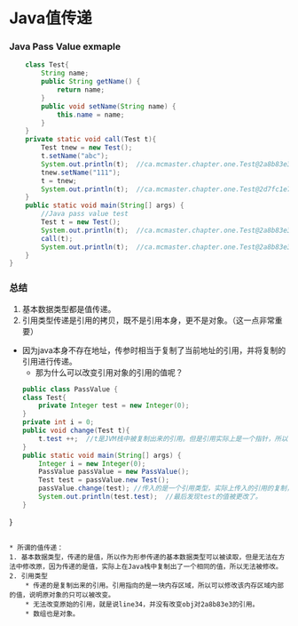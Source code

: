 # Java值传递

### Java Pass Value exmaple
```Java
	class Test{
		String name;
		public String getName() {
			return name;
		}
		public void setName(String name) {
			this.name = name;
		}
	}
	private static void call(Test t){
		Test tnew = new Test();
		t.setName("abc");
		System.out.println(t);	//ca.mcmaster.chapter.one.Test@2a8b83e3
		tnew.setName("111");
		t = tnew;
		System.out.println(t);	//ca.mcmaster.chapter.one.Test@2d7fc1e7
	}
	public static void main(String[] args) {
		//Java pass value test
		Test t = new Test();
		System.out.println(t);	//ca.mcmaster.chapter.one.Test@2a8b83e3
		call(t);
		System.out.println(t);	//ca.mcmaster.chapter.one.Test@2a8b83e3
	}
}
```

### 总结
1. 基本数据类型都是值传递。
2. 引用类型传递是引用的拷贝，既不是引用本身，更不是对象。（这一点非常重要）
* 因为java本身不存在地址，传参时相当于复制了当前地址的引用，并将复制的引用进行传递。
	* 那为什么可以改变引用对象的引用的值呢？
	```Java
	public class PassValue {
	class Test{
		private Integer test = new Integer(0);
	}
	private int i = 0;
	public void change(Test t){
		t.test ++;	//t是JVM栈中被复制出来的引用。但是引用实际上是一个指针，所以可以通过指针（引用）修改指向地址（在JAVA堆中）的值。
	}
	public static void main(String[] args) {
		Integer i = new Integer(0);
		PassValue passValue = new PassValue();
		Test test = passValue.new Test();
		passValue.change(test);	//传入的是一个引用类型，实际上传入的引用的复制，在Java Stack中复制了一块完全一致的内存块。
		System.out.println(test.test);	//最后发现test的值被更改了。
	}
}
```

* 所谓的值传递：
1. 基本数据类型，传递的是值，所以作为形参传递的基本数据类型可以被读取，但是无法在方法中修改原，因为传递的是值，实际上在Java栈中复制出了一个相同的值，所以无法被修改。
2. 引用类型
	* 传递的是复制出来的引用。引用指向的是一块内存区域，所以可以修改该内存区域内部的值，说明原对象的只可以被改变。
	* 无法改变原始的引用，就是说line34，并没有改变obj对2a8b83e3的引用。
	* 数组也是对象。